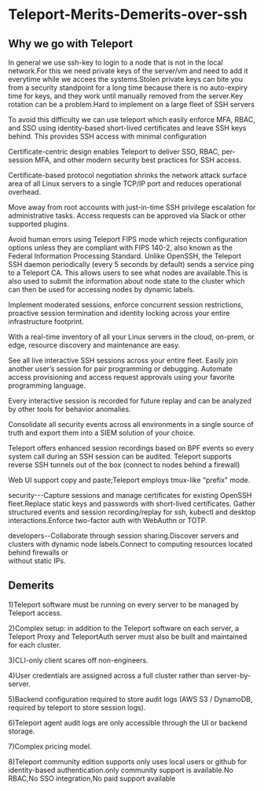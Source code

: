 # Teleport-Merits-Demerits-over-ssh #

 Why we go with Teleport 
---

In general we use ssh-key to login to a node that is not in the local network.For this we need private keys of the server/vm and need to add it everytime while we accees the systems.Stolen private keys can bite you from a security standpoint for a long time because there is no auto-expiry time for keys, and they work until manually removed from the server.Key rotation can be a problem.Hard to implement on a large fleet of SSH servers

To avoid this difficulty we can use teleport which easily enforce MFA, RBAC, and SSO using identity-based short-lived certificates and leave SSH keys behind. This provides SSH access with minimal configuration




Certificate-centric design enables Teleport to deliver SSO, RBAC, per-session MFA, and other modern security best practices for SSH access.

Certificate-based protocol negotiation shrinks the network attack surface area of all Linux servers to a single TCP/IP port and reduces operational overhead.

Move away from root accounts with just-in-time SSH privilege escalation for administrative tasks. Access requests can be approved via Slack or other supported plugins.

Avoid human errors using Teleport FIPS mode which rejects configuration options unless they are compliant with FIPS 140-2, also known as the Federal Information Processing Standard.
Unlike OpenSSH, the Teleport SSH daemon periodically (every 5 seconds by default) sends a service ping to a Teleport CA. This allows users to see what nodes are available.This is also used to submit the information about node state to the cluster which can then be used for accessing nodes by dynamic labels.

Implement moderated sessions, enforce concurrent session restrictions, proactive session termination and identity locking across your entire infrastructure footprint.

With a real-time inventory of all your Linux servers in the cloud, on-prem, or edge, resource discovery and maintenance are easy.

See all live interactive SSH sessions across your entire fleet. Easily join another user’s session for pair programming or debugging.
Automate access provisioning and access request approvals using your favorite programming language.

Every interactive session is recorded for future replay and can be analyzed by other tools for behavior anomalies.

Consolidate all security events across all environments in a single source of truth and export them into a SIEM solution of your choice.

Teleport offers enhanced session recordings based on BPF events so every system call during an SSH session can be audited.
Teleport supports reverse SSH tunnels out of the box (connect to nodes behind a firewall)

 Web UI support copy and paste;Teleport employs tmux-like "prefix" mode.



security---Capture sessions and manage certificates for existing OpenSSH fleet.Replace static keys and passwords with short-lived certificates.
            Gather structured events and session recording/replay for ssh, kubectl and desktop interactions.Enforce two-factor auth with WebAuthn or TOTP.

developers--Collaborate through session sharing.Discover servers and clusters with dynamic node labels.Connect to computing resources located behind firewalls or   
             without static IPs.



Demerits
--------------


1)Teleport software must be running on every server to be managed by Teleport access.

2)Complex setup: in addition to the Teleport software on each server, a Teleport Proxy and TeleportAuth server must also be built and maintained for each cluster.

3)CLI-only client scares off non-engineers.

4)User credentials are assigned across a full cluster rather than server-by-server.

5)Backend configuration required to store audit logs (AWS S3 / DynamoDB, required by teleport to store session logs).

6)Teleport agent audit logs are only accessible through the UI or backend storage.

7)Complex pricing model.

8)Teleport community edition supports only uses local users or github for identity-based authentication.only community support is available.No RBAC,No SSO   integration,No paid support available










